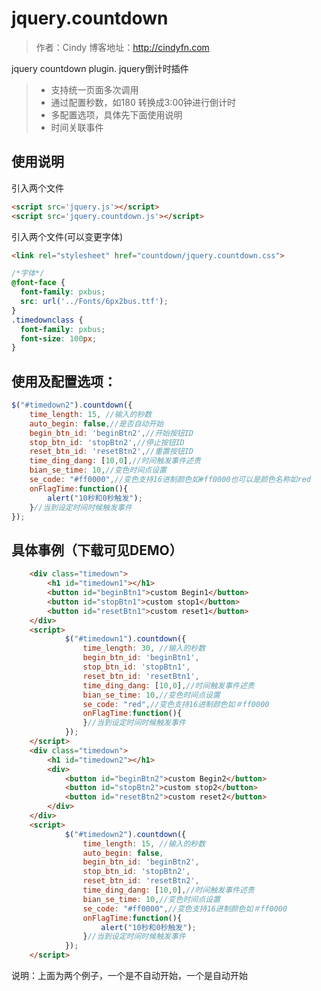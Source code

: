 jquery.countdown
================
>	作者：Cindy  博客地址：http://cindyfn.com


jquery countdown plugin. jquery倒计时插件
>	*	支持统一页面多次调用
>	*	通过配置秒数，如180 转换成3:00钟进行倒计时
>	*	多配置选项，具体先下面使用说明
>	*	时间关联事件


使用说明
---------------
引入两个文件
```html
<script src='jquery.js'></script>
<script src='jquery.countdown.js'></script>
```

引入两个文件(可以变更字体)
```html
<link rel="stylesheet" href="countdown/jquery.countdown.css">
```
```css
/*字体*/
@font-face { 
  font-family: pxbus; 
  src: url('../Fonts/6px2bus.ttf'); 
} 
.timedownclass { 
  font-family: pxbus; 
  font-size: 100px; 
}
```
使用及配置选项：
----------------
```javascript
$("#timedown2").countdown({
	time_length: 15, //输入的秒数
	auto_begin: false,//是否自动开始
    begin_btn_id: 'beginBtn2',//开始按钮ID
    stop_btn_id: 'stopBtn2',//停止按钮ID
    reset_btn_id: 'resetBtn2',//重置按钮ID
    time_ding_dang: [10,0],//时间触发事件述责
    bian_se_time: 10,//变色时间点设置
    se_code: "#ff0000",//变色支持16进制颜色如#ff0000也可以是颜色名称如red
    onFlagTime:function(){
        alert("10秒和0秒触发");
    }//当到设定时间时候触发事件
});
```

具体事例（下载可见DEMO）
-------------------
```html
	<div class="timedown">
		<h1 id="timedown1"></h1>
		<button id="beginBtn1">custom Begin1</button>
		<button id="stopBtn1">custom stop1</button>
		<button id="resetBtn1">custom reset1</button>
	</div>
	<script>
			$("#timedown1").countdown({
				time_length: 30, //输入的秒数
                begin_btn_id: 'beginBtn1',
                stop_btn_id: 'stopBtn1',
                reset_btn_id: 'resetBtn1',
                time_ding_dang: [10,0],//时间触发事件述责
                bian_se_time: 10,//变色时间点设置
                se_code: "red",//变色支持16进制颜色如＃ff0000
                onFlagTime:function(){
                }//当到设定时间时候触发事件
			});
	</script>
	<div class="timedown">
		<h1 id="timedown2"></h1>
		<div>
			<button id="beginBtn2">custom Begin2</button>
			<button id="stopBtn2">custom stop2</button>
			<button id="resetBtn2">custom reset2</button>
		</div>
	</div>
	<script>
			$("#timedown2").countdown({
				time_length: 15, //输入的秒数
				auto_begin: false,
                begin_btn_id: 'beginBtn2',
                stop_btn_id: 'stopBtn2',
                reset_btn_id: 'resetBtn2',
                time_ding_dang: [10,0],//时间触发事件述责
                bian_se_time: 10,//变色时间点设置
                se_code: "#ff0000",//变色支持16进制颜色如＃ff0000
                onFlagTime:function(){
                	alert("10秒和0秒触发");
                }//当到设定时间时候触发事件
			});
	</script>
```
说明：上面为两个例子，一个是不自动开始，一个是自动开始


